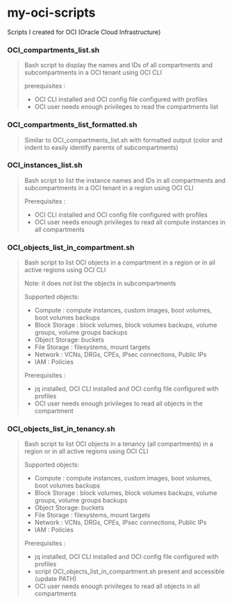 # my-oci-scripts
Scripts I created for OCI (Oracle Cloud Infrastructure)

### OCI_compartments_list.sh

> Bash script to display the names and IDs of all compartments and subcompartments in a OCI tenant using OCI CLI
>
> prerequisites :
> - OCI CLI installed and OCI config file configured with profiles
> - OCI user needs enough privileges to read the compartments list

### OCI_compartments_list_formatted.sh

> Similar to OCI_compartments_list.sh with formatted output
> (color and indent to easily identify parents of subcompartments)

### OCI_instances_list.sh

> Bash script to list the instance names and IDs in all compartments and subcompartments in a OCI tenant in a region using OCI CLI
>
> Prerequisites :
> - OCI CLI installed and OCI config file configured with profiles
> - OCI user needs enough privileges to read all compute instances in all compartments

### OCI_objects_list_in_compartment.sh

> Bash script to list OCI objects in a compartment in a region or in all active regions using OCI CLI
>
> Note: it does not list the objects in subcompartments
>
> Supported objects:
> - Compute       : compute instances, custom images, boot volumes, boot volumes backups
> - Block Storage : block volumes, block volumes backups, volume groups, volume groups backups
> - Object Storage: buckets
> - File Storage  : filesystems, mount targets
> - Network       : VCNs, DRGs, CPEs, IPsec connections, Public IPs
> - IAM           : Policies
>
> Prerequisites :
> - jq installed, OCI CLI installed and OCI config file configured with profiles
> - OCI user needs enough privileges to read all objects in the compartment

### OCI_objects_list_in_tenancy.sh

> Bash script to list OCI objects in a tenancy (all compartments) in a region or in all active regions using OCI CLI
>
> Supported objects:
> - Compute       : compute instances, custom images, boot volumes, boot volumes backups
> - Block Storage : block volumes, block volumes backups, volume groups, volume groups backups
> - Object Storage: buckets
> - File Storage  : filesystems, mount targets
> - Network       : VCNs, DRGs, CPEs, IPsec connections, Public IPs
> - IAM           : Policies
>
> Prerequisites :
> - jq installed, OCI CLI installed and OCI config file configured with profiles
> - script OCI_objects_list_in_compartment.sh present and accessible (update PATH)
> - OCI user needs enough privileges to read all objects in all compartments
